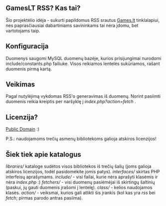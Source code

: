 GamesLT RSS? Kas tai?
--------------------
Šio projektėlio idėja - sukurti papildomus RSS srautus [Games.lt](http://games.lt) tinklalapiui, nes paprasčiausiai dabartiniams savininkams tai nėra įdomu, bet vartotojams taip.

Konfiguracija
--------------------

Duomenys saugomi MySQL duomenų bazėje, kurios prisijungimai nurodomi include/constants.php failiuke. Visos reikiamos lentelės sukūriamos, rašant duomenis pirmą kartą.

Veikimas
--------------------
Pagal nutylėjimą vykdomas RSS'o generavimas iš duomenų. Norint pasiimti duomenis reikia kreiptis per naršyklę į _index.php?action=fetch_ .

Licenzija? 
--------------------
[Public Domain](http://creativecommons.org/licenses/publicdomain/) :)

P.S.: naudojamoms trečių asmenų bibliotekoms galioja atskiros licenzijos!

Šiek tiek apie katalogus
--------------------
_libraries/_ kataloge sudėtos visos bibliotekos iš trečių šalių (joms galioja atskiros licenzijos, todėl pasidomėkite jomis patys).
_interfaces/_ skirtas PHP interfeisų aprašymams.
 _include/_ - visi failai, kurie nėra aprašyti klasėmis ir nėra _index.php_ :) 
_fetchers/_ - visi duomenų pasiėmėjai iš skirtingų šaltinių (paskui, jų gauti duomenis įrašomi į lentelę). 
_class/_ - kelios naudojamos klasės. 
_action/_ - veiksmai, kurios gali atlikti šis įrankis (kol kas yra _rss_ bei _fetch_; pirmas parodo antras pasiima).

